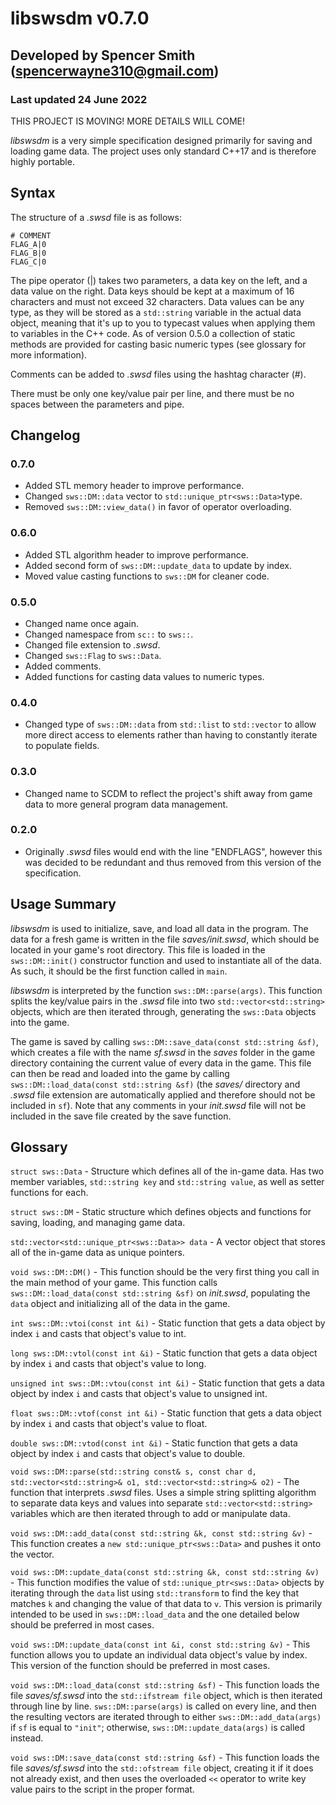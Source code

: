 # libswsdm v0.7.0
## Developed by Spencer Smith (spencerwayne310@gmail.com)
### Last updated 24 June 2022

THIS PROJECT IS MOVING! MORE DETAILS WILL COME!

*libswsdm* is a very simple specification designed primarily for saving and loading game data. The project uses only standard C++17 and is therefore highly portable. 

## Syntax
The structure of a *.swsd* file is as follows:

```
# COMMENT
FLAG_A|0
FLAG_B|0
FLAG_C|0
```

The pipe operator (|) takes two parameters, a data key on the left, and a data value on the right. Data keys should be kept at a maximum of 16 characters and must not exceed 32 characters. Data values can be any type, as they will be stored as a `std::string` variable in the actual data object, meaning that it's up to you to typecast values when applying them to variables in the C++ code. As of version 0.5.0 a collection of static methods are provided for casting basic numeric types (see glossary for more information).

Comments can be added to *.swsd* files using the hashtag character (#).

There must be only one key/value pair per line, and there must be no spaces between the parameters and pipe. 

## Changelog

### 0.7.0

- Added STL memory header to improve performance.
- Changed `sws::DM::data` vector to `std::unique_ptr<sws::Data>`type.
- Removed `sws::DM::view_data()` in favor of operator overloading.

### 0.6.0

- Added STL algorithm header to improve performance.
- Added second form of `sws::DM::update_data` to update by index.
- Moved value casting functions to `sws::DM` for cleaner code.

### 0.5.0

- Changed name once again.
- Changed namespace from `sc::` to `sws::`.
- Changed file extension to *.swsd*.
- Changed `sws::Flag` to `sws::Data`.
- Added comments.
- Added functions for casting data values to numeric types.

### 0.4.0

- Changed type of `sws::DM::data` from `std::list` to `std::vector` to allow more direct access to elements rather than having to constantly iterate to populate fields.

### 0.3.0

- Changed name to SCDM to reflect the project's shift away from game data to more general program data management.

### 0.2.0

- Originally *.swsd* files would end with the line "ENDFLAGS", however this was decided to be redundant and thus removed from this version of the specification.

## Usage Summary
*libswsdm* is used to initialize, save, and load all data in the program. The data for a fresh game is written in the file *saves/init.swsd*, which should be located in your game's root directory. This file is loaded in the `sws::DM::init()` constructor function and used to instantiate all of the data. As such, it should be the first function called in `main`.

*libswsdm* is interpreted by the function `sws::DM::parse(args)`. This function splits the key/value pairs in the *.swsd* file into two `std::vector<std::string>` objects, which are then iterated through, generating the `sws::Data` objects into the game.

The game is saved by calling `sws::DM::save_data(const std::string &sf)`, which creates a file with the name *sf.swsd* in the *saves* folder in the game directory containing the current value of every data in the game. This file can then be read and loaded into the game by calling `sws::DM::load_data(const std::string &sf)` (the *saves/* directory and *.swsd* file extension are automatically applied and therefore should not be included in `sf`). Note that any comments in your *init.swsd* file will not be included in the save file created by the save function.

## Glossary
`struct sws::Data` - Structure which defines all of the in-game data. Has two member variables, `std::string key` and `std::string value`, as well as setter functions for each.

`struct sws::DM` - Static structure which defines objects and functions for saving, loading, and managing game data. 

`std::vector<std::unique_ptr<sws::Data>> data` - A vector object that stores all of the in-game data as unique pointers.

`void sws::DM::DM()` - This function should be the very first thing you call in the main method of your game. This function calls `sws::DM::load_data(const std::string &sf)` on *init.swsd*, populating the `data` object and initializing all of the data in the game.

`int sws::DM::vtoi(const int &i)` - Static function that gets a data object by index `i` and casts that object's value to int. 

`long sws::DM::vtol(const int &i)` - Static function that gets a data object by index `i` and casts that object's value to long. 

`unsigned int sws::DM::vtou(const int &i)` - Static function that gets a data object by index `i` and casts that object's value to unsigned int. 

`float sws::DM::vtof(const int &i)` - Static function that gets a data object by index `i` and casts that object's value to float. 

`double sws::DM::vtod(const int &i)` - Static function that gets a data object by index `i` and casts that object's value to double. 

`void sws::DM::parse(std::string const& s, const char d, std::vector<std::string>& o1, std::vector<std::string>& o2)` - The function that interprets *.swsd* files. Uses a simple string splitting algorithm to separate data keys and values into separate `std::vector<std::string>` variables which are then iterated through to add or manipulate data. 

`void sws::DM::add_data(const std::string &k, const std::string &v)` - This function creates a `new std::unique_ptr<sws::Data>` and pushes it onto the vector.

`void sws::DM::update_data(const std::string &k, const std::string &v)` - This function modifies the value of `std::unique_ptr<sws::Data>` objects by iterating through the `data` list using `std::transform` to find the key that matches `k` and changing the value of that data to `v`. This version is primarily intended to be used in `sws::DM::load_data` and the one detailed below should be preferred in most cases. 

`void sws::DM::update_data(const int &i, const std::string &v)` - This function allows you to update an individual data object's value by index. This version of the function should be preferred in most cases.

`void sws::DM::load_data(const std::string &sf)` - This function loads the file *saves/sf.swsd* into the `std::ifstream file` object, which is then iterated through line by line. `sws::DM::parse(args)` is called on every line, and then the resulting vectors are iterated through to either `sws::DM::add_data(args)` if `sf` is equal to `"init"`; otherwise, `sws::DM::update_data(args)` is called instead. 

`void sws::DM::save_data(const std::string &sf)` - This function loads the file *saves/sf.swsd* into the `std::ofstream file` object, creating it if it does not already exist, and then uses the overloaded `<<` operator to write key value pairs to the script in the proper format.
